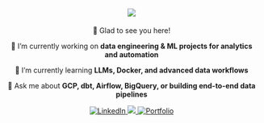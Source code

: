 
<h1 align="center">
    <img src="https://readme-typing-svg.herokuapp.com/?font=Sour+Gummy&size=35&center=true&vCenter=true&width=500&height=70&duration=4000&lines=Hi+There!+;+I'm+Suprit+Patil!;" />
</h1>

<div align="center">

👋 Glad to see you here!
 
🔭 I’m currently working on **data engineering & ML projects for analytics and automation**

🌱 I’m currently learning **LLMs, Docker, and advanced data workflows**

💬 Ask me about **GCP, dbt, Airflow, BigQuery, or building end-to-end data pipelines**

 </div>

 <p align="center">
  <a href="https://linkedin.com/in/supritspatil" target="_blank">
    <img src="https://img.shields.io/badge/LinkedIn-0A66C2?style=for-the-badge&logo=linkedin&logoColor=white" alt="LinkedIn"/>
  </a>
  <a href="mailto:suprit202@gmail.com">
    <img src="https://img.shields.io/badge/Gmail-333333?style=for-the-badge&logo=gmail&logoColor=red" />
  </a>
  <a href="https://www.supritpatil.co/" target="_blank">
    <img src="https://img.shields.io/badge/Website-FF6F00?style=for-the-badge&logo=Google-Chrome&logoColor=white" alt="Portfolio"/>
  </a>
</p>
